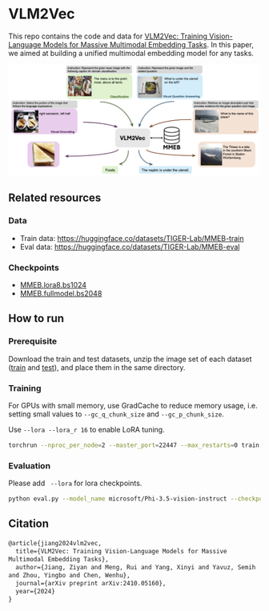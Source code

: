 # VLM2Vec

This repo contains the code and data for [VLM2Vec: Training Vision-Language Models for Massive Multimodal Embedding Tasks](https://arxiv.org/abs/2410.05160). In this paper, we aimed at building a unified multimodal embedding model for any tasks.  

<img width="1432" alt="abs" src="figures/teaser.png">

## Related resources
### Data
 - Train data: https://huggingface.co/datasets/TIGER-Lab/MMEB-train
 - Eval data: https://huggingface.co/datasets/TIGER-Lab/MMEB-eval

### Checkpoints
 - [MMEB.lora8.bs1024](https://huggingface.co/TIGER-Lab/MMEB.lora8.bs1024/)
 - [MMEB.fullmodel.bs2048](https://huggingface.co/TIGER-Lab/MMEB.fullmodel.bs2048/)


## How to run
### Prerequisite
Download the train and test datasets, unzip the image set of each dataset ([train](https://huggingface.co/datasets/TIGER-Lab/MMEB-train/tree/main/images_zip) and [test](https://huggingface.co/datasets/TIGER-Lab/MMEB-eval/tree/main/images_zip)), and place them in the same directory.

### Training
For GPUs with small memory, use GradCache to reduce memory usage, i.e. setting small values to `--gc_q_chunk_size` and `--gc_p_chunk_size`.

Use `--lora --lora_r 16` to enable LoRA tuning.
```bash
torchrun --nproc_per_node=2 --master_port=22447 --max_restarts=0 train.py --model_name microsoft/Phi-3.5-vision-instruct --bf16 --pooling eos --dataset_name TIGER-Lab/MMEB-train --subset_name ImageNet_1K N24News HatefulMemes InfographicsVQA ChartQA Visual7W VisDial CIRR NIGHTS WebQA MSCOCO --num_sample_per_subset 50000 --image_dir $TRAIN_DATA_DIR --max_len 256 --num_crops 4 --output_dir $OUTPUT_DIR --logging_steps 1 --lr_scheduler_type linear --learning_rate 2e-5 --max_steps 2000 --warmup_steps 200 --save_steps 1000 --normalize True --temperature 0.02 --per_device_train_batch_size 8 --grad_cache True --gc_q_chunk_size 2 --gc_p_chunk_size 2 
```

### Evaluation
Please add ` --lora` for lora checkpoints.
```bash
python eval.py --model_name microsoft/Phi-3.5-vision-instruct --checkpoint_path $CKPT_DIR --encode_output_path $EVAL_OUTPUT_DIR --processor_name processor --num_crops 4 --max_len 256 --pooling eos --normalize True --dataset_name TIGER-Lab/MMEB-eval --subset_name N24News CIFAR-100 HatefulMemes VOC2007 SUN397 ImageNet-A ImageNet-R ObjectNet Country211 --dataset_split test --per_device_eval_batch_size 16 --image_dir $EVAL_DATA_DIR
```


## Citation
```
@article{jiang2024vlm2vec,
  title={VLM2Vec: Training Vision-Language Models for Massive Multimodal Embedding Tasks},
  author={Jiang, Ziyan and Meng, Rui and Yang, Xinyi and Yavuz, Semih and Zhou, Yingbo and Chen, Wenhu},
  journal={arXiv preprint arXiv:2410.05160},
  year={2024}
}
```
